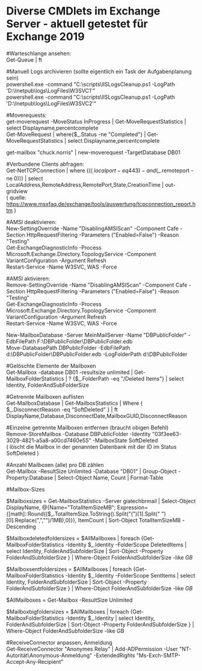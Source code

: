 # Diverse CMDlets im Exchange Server - aktuell getestet für Exchange 2019  

#Warteschlange ansehen:  
Get-Queue  | ft  

#Manuell Logs archivieren (sollte eigentlich ein Task der Aufgabenplanung sein)  
powershell.exe -command "C:\scripts\IISLogsCleanup.ps1 -LogPath 'D:\Inetpub\logs\LogFiles\W3SVC1'"  
powershell.exe -command "C:\scripts\IISLogsCleanup.ps1 -LogPath 'D:\Inetpub\logs\LogFiles\W3SVC2'"  


#Moverequests:  
get-moverequest -MoveStatus InProgress | Get-MoveRequestStatistics | select Displayname,percentcomplete  
Get-MoveRequest | where{$_.Status -ne "Completed"} | Get-MoveRequestStatistics | select Displayname,percentcomplete  

get-mailbox "chuck.norris" | new-moverequest -TargetDatabase DB01  


#Verbundene Clients abfragen:  
Get-NetTCPConnection | where {(($_.localport -eq 443) -and ($_.remoteport -ne 0))} | select LocalAddress,RemoteAddress,RemotePort,State,CreationTime | out-gridview  
( quelle: https://www.msxfaq.de/exchange/tools/auswertung/tcpconnection_report.htm )  


#AMSI deaktivieren:  
New-SettingOverride -Name "DisablingAMSIScan" -Component Cafe -Section HttpRequestFiltering -Parameters ("Enabled=False") -Reason "Testing"  
Get-ExchangeDiagnosticInfo -Process Microsoft.Exchange.Directory.TopologyService -Component VariantConfiguration -Argument Refresh  
Restart-Service -Name W3SVC, WAS -Force  

#AMSI aktivieren:  
Remove-SettingOverride -Name "DisablingAMSIScan" -Component Cafe -Section HttpRequestFiltering -Parameters ("Enabled=False") -Reason "Testing"  
Get-ExchangeDiagnosticInfo -Process Microsoft.Exchange.Directory.TopologyService -Component VariantConfiguration -Argument Refresh  
Restart-Service -Name W3SVC, WAS -Force  


New-MailboxDatabase -Server MeinMailServer -Name "DBPublicFolder" -EdbFilePath F:\DBPublicFolder\DBPublicFolder.edb  
Move-DatabasePath DBPublicFolder -EdbFilePath d:\DBPublicFolder\DBPublicFolder.edb -LogFolderPath d:\DBPublicFolder  


#Gelöschte Elemente der Mailboxen  
Get-Mailbox -database DB01 -resultsize unlimited | Get-MailboxFolderStatistics | ? {$_.FolderPath -eq "/Deleted Items"} | select Identity, FolderAndSubFolderSize  


#Getrennte Mailboxen auflisten  
Get-MailboxDatabase | Get-MailboxStatistics | Where { $_.DisconnectReason -eq "SoftDeleted" } | ft DisplayName,Database,DisconnectDate,MailboxGUID,DisconnectReason  

#Einzelne getrennte Mailboxen entfernen (braucht obigen Befehl)  
Remove-StoreMailbox -Database DBPublicFolder -Identity "03f3ee63-3029-4821-a5a8-a00cd7460e55" -MailboxState SoftDeleted  
( löscht die Mailbox in der genannten Datenbank mit der ID im Status SoftDeleted  )


#Anzahl Mailboxen (alle) pro DB zählen  
Get-Mailbox -ResultSize Unlimited -Database "DB01" | Group-Object -Property:Database | Select-Object Name, Count | Format-Table  


#Mailbox-Sizes  

$Mailboxsizes = Get-MailboxStatistics -Server giatechbrmail | Select-Object DisplayName, @{Name="TotalItemSizeMB"; Expression={[math]::Round(($_.TotalItemSize.ToString().Split("(")[1].Split(" ")[0].Replace(",","")/1MB),0)}}, ItemCount | Sort-Object TotalItemSizeMB -Descending  

$Mailboxdeletedfoldersizes = $AllMailboxes | foreach {Get-MailboxFolderStatistics -Identity $_.Identity -FolderScope DeletedItems | select Identity, FolderAndSubfolderSize | Sort-Object -Property FolderAndSubfolderSize } | Where-Object FolderAndSubfolderSize -like *GB*  

$Mailboxsentfoldersizes = $AllMailboxes | foreach {Get-MailboxFolderStatistics -Identity $_.Identity -FolderScope SentItems | select Identity, FolderAndSubfolderSize | Sort-Object -Property FolderAndSubfolderSize } | Where-Object FolderAndSubfolderSize -like *GB*  


$AllMailboxes = Get-Mailbox -ResultSize Unlimited  

$Mailboxbigfoldersizes = $AllMailboxes | foreach {Get-MailboxFolderStatistics -Identity $_.Identity | select Identity, FolderAndSubfolderSize | Sort-Object -Property FolderAndSubfolderSize } | Where-Object FolderAndSubfolderSize -like *GB*  

#ReceiveConnector anpassen, Anmeldung  
Get-ReceiveConnector "Anonymes Relay" | Add-ADPermission -User "NT-Autorität\Anonymous-Anmeldung" -ExtendedRights "Ms-Exch-SMTP-Accept-Any-Recipient"
